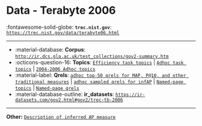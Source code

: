 # Data - Terabyte 2006 

:fontawesome-solid-globe: **`trec.nist.gov`**: [`https://trec.nist.gov/data/terabyte06.html`](https://trec.nist.gov/data/terabyte06.html)

---

- :material-database: **Corpus**: [`http://ir.dcs.gla.ac.uk/test_collections/gov2-summary.htm`](http://ir.dcs.gla.ac.uk/test_collections/gov2-summary.htm)
- :octicons-question-16: **Topics**: [`Efficiency task topics`](https://trec.nist.gov/data/terabyte/06/06.efficiency_topics.tar.gz) | [`Adhoc task topics`](https://trec.nist.gov/data/terabyte/06/06.topics.801-850.txt) | [`2004-2006 Adhoc topics`](https://trec.nist.gov/data/terabyte/06/06.topics.701-850.txt)
- :material-label: **Qrels**: [`adhoc top-50 qrels for MAP, P@10, and other traditional measures`](https://trec.nist.gov/data/terabyte/06/qrels.tb06.top50) | [`adhoc sampled qrels for infAP`](https://trec.nist.gov/data/terabyte/06/qrels.tb06.infAP.gz) | [`Named-page topics`](https://trec.nist.gov/data/terabyte/06/06.np_topics.901-1081.txt) | [`Named-page qrels`](https://trec.nist.gov/data/terabyte/06/qrels.tb06.np)
- :material-database-outline: **ir_datasets**: [`https://ir-datasets.com/gov2.html#gov2/trec-tb-2006`](https://ir-datasets.com/gov2.html#gov2/trec-tb-2006)


---

**Other:** [`Description of inferred AP measure`](https://trec.nist.gov/data/terabyte/06/inferredAP.pdf)
